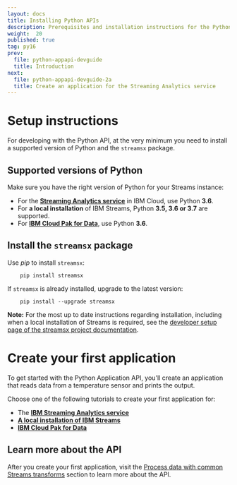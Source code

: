 ```yaml
---
layout: docs
title: Installing Python APIs
description: Prerequisites and installation instructions for the Python Application API
weight:  20
published: true
tag: py16
prev:
  file: python-appapi-devguide
  title: Introduction
next:
  file: python-appapi-devguide-2a
  title: Create an application for the Streaming Analytics service
---
```



# Setup instructions

For developing with the Python API, at the very minimum you need to install a supported version of Python and the `streamsx` package.

##  Supported versions of Python

Make sure you have the right version of Python for your Streams instance:

* For the **[Streaming Analytics service](https://cloud.ibm.com/catalog/services/streaming-analytics)** in IBM Cloud, use Python **3.6**.
* For **a local installation** of IBM Streams, Python **3.5, 3.6 or 3.7** are supported.
* For **[IBM Cloud Pak for Data](https://docs-icpdata.mybluemix.net/docs/content/SSQNUZ_current/com.ibm.icpdata.doc/streams/intro.html)**, use Python **3.6**.


##  Install the `streamsx` package
Use *pip* to install `streamsx`:

        pip install streamsx

If `streamsx` is already installed, upgrade to the latest version:

        pip install --upgrade streamsx

**Note:** For the most up to date instructions regarding installation, including when a local installation of Streams is required, see the
 [developer setup page of the streamsx project documentation](https://streamsxtopology.readthedocs.io/en/stable/pysetup.html).

# Create your first application

To get started with the Python Application API, you'll create an application that reads data from a temperature sensor and prints the output.

Choose one of the following tutorials to create your first application for:

* The [**IBM Streaming Analytics service**](/streamsx.documentation/docs/python/1.6/python-appapi-devguide-2a/)
* [**A local installation of IBM Streams**](/streamsx.documentation/docs/python/1.6/python-appapi-devguide-3/)
* [**IBM Cloud Pak for Data**](/streamsx.documentation/docs/python/1.6/python-appapi-devguide-2b/)

## Learn more about the API

After you create your first application, visit the [Process data with common Streams transforms](/streamsx.documentation/docs/python/1.6/python-appapi-devguide-4/) section to learn more about the API.
